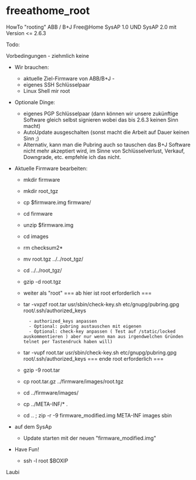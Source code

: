 # freeathome_root
HowTo "rooting" ABB / B+J Free@Home SysAP 1.0 UND SysAP 2.0 mit Version <= 2.6.3 

Todo:

Vorbedingungen - ziehmlich keine
- Wir brauchen:
	- aktuelle Ziel-Firmware von ABB/B+J	- 
	- eigenes SSH Schlüsselpaar
	- Linux Shell mir root

- Optionale Dinge:
	- eigenes PGP Schlüsselpaar (dann können wir unsere zukünftige Software gleich selbst signieren wobei das bis 2.6.3 keinen Sinn macht) 
	- AutoUpdate ausgeschalten (sonst macht die Arbeit auf Dauer keinen Sinn ;)
	- Alternativ, kann man die Pubring auch so tauschen das B+J Software nicht mehr akzeptiert wird, 
	  im Sinne von Schlüsselverlust, Verkauf, Downgrade, etc. empfehle ich das nicht.

- Aktuelle Firmware bearbeiten:
	- mkdir firmware
	- mkdir root_tgz
	- cp $firmware.img firmware/
	- cd firmware
	- unzip $firmware.img
	- cd images
	- rm checksum2*
	- mv root.tgz ../../root_tgz/
	- cd ../../root_tgz/
	- gzip -d root.tgz
	- weiter als "root"
	=== ab hier ist root erforderlich ===
	- tar -vxpzf root.tar usr/sbin/check-key.sh etc/gnupg/pubring.gpg root/.ssh/authorized_keys

			- authorized_keys anpassen
			- Optional: pubring austauschen mit eigenen 
			- Optional: check-key anpassen ( Test auf /static/locked auskommentieren ) aber nur wenn man aus irgendwelchen Gründen telnet per Tastendruck haben will)

	- tar -vupf root.tar usr/sbin/check-key.sh etc/gnupg/pubring.gpg root/.ssh/authorized_keys
	=== ende root erforderlich ===
	- gzip -9 root.tar
	- cp root.tar.gz ../firmware/images/root.tgz
	- cd ../firmware/images/
	- cp ../META-INF/* .
	- cd .. ; zip -r -9 firmware_modified.img META-INF images sbin

- auf dem SysAp
	- Update starten mit der neuen "firmware_modified.img"

- Have Fun!
	- ssh -l root $BOXIP

Laubi
